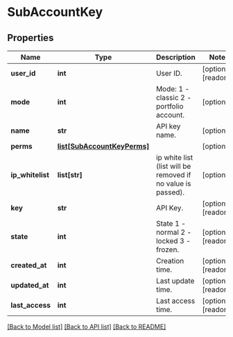 # SubAccountKey

## Properties
Name | Type | Description | Notes
------------ | ------------- | ------------- | -------------
**user_id** | **int** | User ID. | [optional] [readonly] 
**mode** | **int** | Mode: 1 - classic 2 - portfolio account. | [optional] 
**name** | **str** | API key name. | [optional] 
**perms** | [**list[SubAccountKeyPerms]**](SubAccountKeyPerms.md) |  | [optional] 
**ip_whitelist** | **list[str]** | ip white list (list will be removed if no value is passed). | [optional] 
**key** | **str** | API Key. | [optional] [readonly] 
**state** | **int** | State 1 - normal 2 - locked 3 - frozen. | [optional] [readonly] 
**created_at** | **int** | Creation time. | [optional] [readonly] 
**updated_at** | **int** | Last update time. | [optional] [readonly] 
**last_access** | **int** | Last access time. | [optional] [readonly] 

[[Back to Model list]](../README.md#documentation-for-models) [[Back to API list]](../README.md#documentation-for-api-endpoints) [[Back to README]](../README.md)


